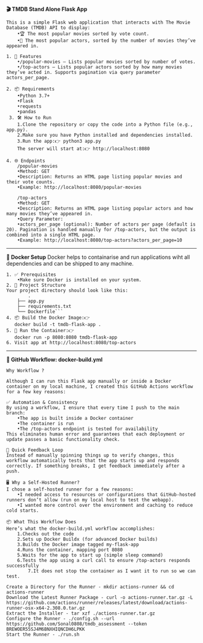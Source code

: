 **🎬 TMDB Stand Alone Flask App**
```
This is a simple Flask web application that interacts with The Movie Database (TMDB) API to display:
	•🏆 The most popular movies sorted by vote count.
	•🌟 The most popular actors, sorted by the number of movies they’ve appeared in.

1. 🚀 Features
	•/popular-movies — Lists popular movies sorted by number of votes.
	•/top-actors — Lists popular actors sorted by how many movies they’ve acted in. Supports pagination via query parameter actors_per_page.

2. 📦 Requirements
	•Python 3.7+
	•Flask
	•requests
	•pandas 
 3. 🛠 How to Run
	1.Clone the repository or copy the code into a Python file (e.g., app.py).
	2.Make sure you have Python installed and dependencies installed.
	3.Run the app:👉 python3 app.py
	The server will start at:👉 http://localhost:8080

4. 🌐 Endpoints
	/popular-movies
	•Method: GET
	•Description: Returns an HTML page listing popular movies and their vote counts.
	•Example: http://localhost:8080/popular-movies

	/top-actors
	•Method: GET
	•Description: Returns an HTML page listing popular actors and how many movies they’ve appeared in.
	•Query Parameter:
	•actors_per_page (optional): Number of actors per page (default is 20). Pagination is handled manually for /top-actors, but the output is combined into a single HTML page.
	•Example: http://localhost:8080/top-actors?actors_per_page=10
```
-------------------------------------------------------------------------------------------------------------------------------------------------------------------------------------------------------------------------------------

**🐳 Docker Setup**
Docker helps to containarise and run applications wiht all dependencies and can be shipped to any machine.
```
1. ✅ Prerequisites
	•Make sure Docker is installed on your system.
2. 📁 Project Structure
Your project directory should look like this:
        .
	├── app.py
	├── requirements.txt
	└── Dockerfile```
4. 📦 Build the Docker Image:👉 
   docker build -t tmdb-flask-app .
5. 🚀 Run the Container:👉  
   docker run -p 8080:8080 tmdb-flask-app
6. Visit app at http://localhost:8080/top-actors
```
-------------------------------------------------------------------------------------------------------------------------------------------------------------------------------------------------------------------------------------
**🐳 GitHub Workflow: docker-build.yml**
```
Why Workflow ?

Although I can run this Flask app manually or inside a Docker container on my local machine, I created this GitHub Actions workflow for a few key reasons:

✅ Automation & Consistency
By using a workflow, I ensure that every time I push to the main branch:
	•The app is built inside a Docker container
	•The container is run
	•The /top-actors endpoint is tested for availability
This eliminates human error and guarantees that each deployment or update passes a basic functionality check.

🧪 Quick Feedback Loop
Instead of manually spinning things up to verify changes, this workflow automatically tests that the app starts up and responds correctly. If something breaks, I get feedback immediately after a push.

🖥️ Why a Self-Hosted Runner?
I chose a self-hosted runner for a few reasons:
	•I needed access to resources or configurations that GitHub-hosted runners don’t allow (run on my local host to test the webapp).
	•I wanted more control over the environment and caching to reduce cold starts.

📦 What This Workflow Does
Here’s what the docker-build.yml workflow accomplishes:
	1.Checks out the code
	2.Sets up Docker Buildx (for advanced Docker builds)
	3.Builds the Docker image tagged my-flask-app
	4.Runs the container, mapping port 8080
	5.Waits for the app to start up (simple sleep command)
	6.Tests the app using a curl call to ensure /top-actors responds successfully
        7.It does not stop the container as I want it to run so we can test. 

Create a Directory for the Runner - mkdir actions-runner && cd actions-runner 
Download the Latest Runner Package - curl -o actions-runner.tar.gz -L https://github.com/actions/runner/releases/latest/download/actions-runner-osx-x64-2.308.0.tar.gz 
Extract the Installer - tar xzf ./actions-runner.tar.gz 
Configure the Runner - ./config.sh --url https://github.com/Sonal0808/tmdb_assessment --token BREWOER55SJ4M6BNXHIQNCDH6LPKK 
Start the Runner - ./run.sh
```
